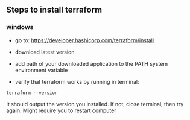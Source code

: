 ## Steps to install terraform

### windows
- go to: https://developer.hashicorp.com/terraform/install

- download latest version

- add path of your downloaded application to the PATH system environment variable

- verify that terraform works by running in terminal:
```
terraform --version
```
It should output the version you installed. If not, close terminal, then try again. Might require you to restart computer

